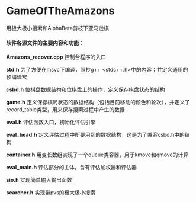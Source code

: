 # GameOfTheAmazons
用极大极小搜索和AlphaBeta剪枝下亚马逊棋

#### 软件各源文件的主要内容和功能：

**Amazons_recover.cpp**  控制台程序的入口

**std.h**  为了方便在msvc下编译，照抄g++ <stdc++.h>中的内容；并定义通用的预编译宏

**csbd.h**  位棋盘数据结构和位棋盘上的操作，定义保存棋盘状态的结构

**game.h**  定义保存棋局状态的数据结构（包括目前移动的颜色和轮次），并定义了record_table类型，用来保存搜索过程中产生的数据

**eval.h**  评估函数入口，初始化评估引擎

**eval_head.h**  定义评估过程中所要用到的数据结构，这是为了兼容csbd.h中的结构

**container.h**  用变长数组实现了一个queue类容器，用于kmove和qmove的计算

**eval_main.h**  评估部分的主体，含有评估加权器和评估器

**sio.h**  实现简单输入输出函数

**searcher.h**  实现带pvs的极大极小搜索